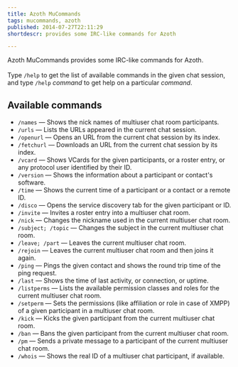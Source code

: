 ```yaml
---
title: Azoth MuCommands
tags: mucommands, azoth
published: 2014-07-27T22:11:29
shortdescr: provides some IRC-like commands for Azoth

---
```


Azoth MuCommands provides some IRC-like commands for Azoth.\
\
Type `/help` to get the list of available commands in the given chat
session, and type `/help` *command* to get help on a particular
*command*.

Available commands
------------------

-   `/names` — Shows the nick names of multiuser chat room participants.
-   `/urls` — Lists the URLs appeared in the current chat session.
-   `/openurl` — Opens an URL from the current chat session by
    its index.
-   `/fetchurl` — Downloads an URL from the current chat session by
    its index.
-   `/vcard` — Shows VCards for the given participants, or a roster
    entry, or any protocol user identified by their ID.
-   `/version` — Shows the information about a participant or
    contact's software.
-   `/time` — Shows the current time of a participant or a contact or a
    remote ID.
-   `/disco` — Opens the service discovery tab for the given participant
    or ID.
-   `/invite` — Invites a roster entry into a multiuser chat room.
-   `/nick` — Changes the nickname used in the current multiuser
    chat room.
-   `/subject; /topic` — Changes the subject in the current multiuser
    chat room.
-   `/leave; /part` — Leaves the current multiuser chat room.
-   `/rejoin` — Leaves the current multiuser chat room and then joins
    it again.
-   `/ping` — Pings the given contact and shows the round trip time of
    the ping request.
-   `/last` — Shows the time of last activity, or connection, or uptime.
-   `/listperms` — Lists the available permission classes and roles for
    the current multiuser chat room.
-   `/setperm` — Sets the permissions (like affiliation or role in case
    of XMPP) of a given participant in a multiuser chat room.
-   `/kick` — Kicks the given participant from the current multiuser
    chat room.
-   `/ban` — Bans the given participant from the current multiuser
    chat room.
-   `/pm` — Sends a private message to a participant of the current
    multiuser chat room.
-   `/whois` — Shows the real ID of a multiuser chat participant,
    if available.